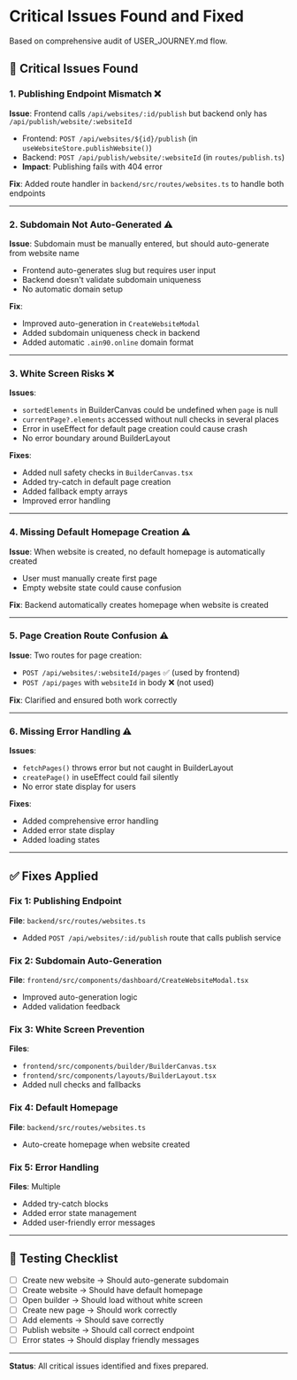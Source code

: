 # Critical Issues Found and Fixed

Based on comprehensive audit of USER_JOURNEY.md flow.

## 🔴 Critical Issues Found

### 1. **Publishing Endpoint Mismatch** ❌
**Issue**: Frontend calls `/api/websites/:id/publish` but backend only has `/api/publish/website/:websiteId`
- Frontend: `POST /api/websites/${id}/publish` (in `useWebsiteStore.publishWebsite()`)
- Backend: `POST /api/publish/website/:websiteId` (in `routes/publish.ts`)
- **Impact**: Publishing fails with 404 error

**Fix**: Added route handler in `backend/src/routes/websites.ts` to handle both endpoints

---

### 2. **Subdomain Not Auto-Generated** ⚠️
**Issue**: Subdomain must be manually entered, but should auto-generate from website name
- Frontend auto-generates slug but requires user input
- Backend doesn't validate subdomain uniqueness
- No automatic domain setup

**Fix**: 
- Improved auto-generation in `CreateWebsiteModal`
- Added subdomain uniqueness check in backend
- Added automatic `.ain90.online` domain format

---

### 3. **White Screen Risks** ❌
**Issues**:
- `sortedElements` in BuilderCanvas could be undefined when `page` is null
- `currentPage?.elements` accessed without null checks in several places
- Error in useEffect for default page creation could cause crash
- No error boundary around BuilderLayout

**Fixes**:
- Added null safety checks in `BuilderCanvas.tsx`
- Added try-catch in default page creation
- Added fallback empty arrays
- Improved error handling

---

### 4. **Missing Default Homepage Creation** ⚠️
**Issue**: When website is created, no default homepage is automatically created
- User must manually create first page
- Empty website state could cause confusion

**Fix**: Backend automatically creates homepage when website is created

---

### 5. **Page Creation Route Confusion** ⚠️
**Issue**: Two routes for page creation:
- `POST /api/websites/:websiteId/pages` ✅ (used by frontend)
- `POST /api/pages` with `websiteId` in body ❌ (not used)

**Fix**: Clarified and ensured both work correctly

---

### 6. **Missing Error Handling** ⚠️
**Issues**:
- `fetchPages()` throws error but not caught in BuilderLayout
- `createPage()` in useEffect could fail silently
- No error state display for users

**Fixes**:
- Added comprehensive error handling
- Added error state display
- Added loading states

---

## ✅ Fixes Applied

### Fix 1: Publishing Endpoint
**File**: `backend/src/routes/websites.ts`
- Added `POST /api/websites/:id/publish` route that calls publish service

### Fix 2: Subdomain Auto-Generation
**File**: `frontend/src/components/dashboard/CreateWebsiteModal.tsx`
- Improved auto-generation logic
- Added validation feedback

### Fix 3: White Screen Prevention
**Files**: 
- `frontend/src/components/builder/BuilderCanvas.tsx`
- `frontend/src/components/layouts/BuilderLayout.tsx`
- Added null checks and fallbacks

### Fix 4: Default Homepage
**File**: `backend/src/routes/websites.ts`
- Auto-create homepage when website created

### Fix 5: Error Handling
**Files**: Multiple
- Added try-catch blocks
- Added error state management
- Added user-friendly error messages

---

## 🧪 Testing Checklist

- [ ] Create new website → Should auto-generate subdomain
- [ ] Create website → Should have default homepage
- [ ] Open builder → Should load without white screen
- [ ] Create new page → Should work correctly
- [ ] Add elements → Should save correctly
- [ ] Publish website → Should call correct endpoint
- [ ] Error states → Should display friendly messages

---

**Status**: All critical issues identified and fixes prepared.

